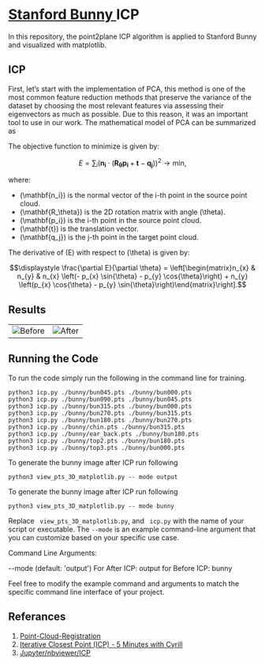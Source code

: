 # <a href="http://graphics.stanford.edu/data/3Dscanrep/"> Stanford Bunny </a> ICP
In this repository, the point2plane ICP algorithm is applied to Stanford Bunny and visualized with matplotlib.



## ICP

First, let’s start with the implementation of PCA, this method is one of the most common feature reduction methods that preserve the variance of the dataset by choosing the most relevant features via assessing their eigenvectors as much as possible. Due to this reason, it was an important tool to use in our work. The mathematical model of PCA can be summarized as 



The objective function to minimize is given by:

$$E = \sum_i \left(\mathbf{n_i} \cdot \left(\mathbf{R_\theta} \mathbf{p_i} + \mathbf{t} - \mathbf{q_j}\right)\right)^2 \rightarrow \mathrm{min},$$

where:
- \(\mathbf{n_i}) is the normal vector of the i-th point in the source point cloud.
- \(\mathbf{R_\theta}) is the 2D rotation matrix with angle \(\theta\).
- \(\mathbf{p_i}) is the i-th point in the source point cloud.
- \(\mathbf{t}) is the translation vector.
- \(\mathbf{q_j}) is the j-th point in the target point cloud.

The derivative of \(E\) with respect to \(\theta\) is given by:

$$\displaystyle \frac{\partial E}{\partial \theta} = \left[\begin{matrix}n_{x} & n_{y} & n_{x} \left(- p_{x} \sin{\theta} - p_{y} \cos{\theta}\right) + n_{y} \left(p_{x} \cos{\theta} - p_{y} \sin{\theta}\right)\end{matrix}\right].$$





## Results


<table>
  <tr>
    <td align="center">
      <img src="https://github.com/baturalpguven/Stanford_Bunny_ICP/assets/77858949/aa91c3cf-4a26-4d56-90f9-526bd6351844" alt="Before" >
    </td>
    <td align="center">
      <img src=https://github.com/baturalpguven/Stanford_Bunny_ICP/assets/77858949/2a69f220-448b-4bff-b03d-23a137a9df61" alt="After" >
    </td>
  </tr>
</table>


## Running the Code
To run the code simply run the following in the command line for training.

```
python3 icp.py ./bunny/bun045.pts ./bunny/bun000.pts
python3 icp.py ./bunny/bun090.pts ./bunny/bun045.pts
python3 icp.py ./bunny/bun315.pts ./bunny/bun000.pts
python3 icp.py ./bunny/bun270.pts ./bunny/bun315.pts
python3 icp.py ./bunny/bun180.pts ./bunny/bun270.pts
python3 icp.py ./bunny/chin.pts ./bunny/bun315.pts
python3 icp.py ./bunny/ear_back.pts ./bunny/bun180.pts
python3 icp.py ./bunny/top2.pts ./bunny/bun180.pts
python3 icp.py ./bunny/top3.pts ./bunny/bun000.pts

```

To generate the bunny image after ICP run following

```
python3 view_pts_3D_matplotlib.py -- mode output
```

To generate the bunny image after ICP run following
```
python3 view_pts_3D_matplotlib.py -- mode bunny
```


Replace ` view_pts_3D_matplotlib.py`, and ` icp.py` with the name of your script or executable. The `--mode` is an example command-line argument that you can customize based on your specific use case.

Command Line Arguments:

--mode <str> (default: 'output')
    For After ICP: output for Before ICP: bunny


Feel free to modify the example command and arguments to match the specific command line interface of your project.



## Referances

1. <a href="https://github.com/ReillyBova/Point-Cloud-Registration/tree/master"> Point-Cloud-Registration </a>
2. <a href="https://www.youtube.com/watch?v=QWDM4cFdKrE"> Iterative Closest Point (ICP) - 5 Minutes with Cyrill </a>
3. <a href="https://nbviewer.org/github/niosus/notebooks/blob/master/icp.ipynb"> Jupyter/nbviewer/ICP </a>








